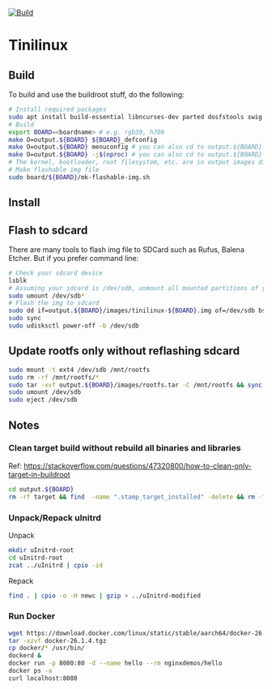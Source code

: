 [![Build](https://github.com/haoict/tinilinux-buildroot/actions/workflows/build.yaml/badge.svg?branch=master)](https://github.com/haoict/tinilinux-buildroot/actions/workflows/build.yaml)

# Tinilinux
## Build

To build and use the buildroot stuff, do the following:
```bash
# Install required packages
sudo apt install build-essential libncurses-dev parted dosfstools swig
# Build
export BOARD=<boardname> # e.g. rgb30, h700
make O=output.${BOARD} ${BOARD}_defconfig
make O=output.${BOARD} menuconfig # you can also cd to output.${BOARD} and run make menuconfig
make O=output.${BOARD} -j$(nproc) # you can also cd to output.${BOARD} and run make -j$(nproc)
# The kernel, bootloader, root filesystem, etc. are in output images directory
# Make flashable img file
sudo board/${BOARD}/mk-flashable-img.sh
```

## Install
## Flash to sdcard
There are many tools to flash img file to SDCard such as Rufus, Balena Etcher.
But if you prefer command line:
```bash
# Check your sdcard device
lsblk
# Assuming your sdcard is /dev/sdb, unmount all mounted partitions of your sdcard if automount 
sudo umount /dev/sdb*
# Flash the img to sdcard
sudo dd if=output.${BOARD}/images/tinilinux-${BOARD}.img of=/dev/sdb bs=4M conv=fsync status=progress
sudo sync
sudo udisksctl power-off -b /dev/sdb
```

## Update rootfs only without reflashing sdcard
```bash
sudo mount -t ext4 /dev/sdb /mnt/rootfs
sudo rm -rf /mnt/rootfs/*
sudo tar -xvf output.${BOARD}/images/rootfs.tar -C /mnt/rootfs && sync 
sudo umount /dev/sdb
sudo eject /dev/sdb
```

## Notes
### Clean target build without rebuild all binaries and libraries
Ref: https://stackoverflow.com/questions/47320800/how-to-clean-only-target-in-buildroot

```bash
cd output.${BOARD}
rm -rf target && find  -name ".stamp_target_installed" -delete && rm -f build/host-gcc-final-*/.stamp_host_installed
```

### Unpack/Repack uInitrd
Unpack
```bash
mkdir uInitrd-root
cd uInitrd-root
zcat ../uInitrd | cpio -id
```

Repack
```bash
find . | cpio -o -H newc | gzip > ../uInitrd-modified
```

### Run Docker
```bash
wget https://download.docker.com/linux/static/stable/aarch64/docker-26.1.4.tgz
tar -xzvf docker-26.1.4.tgz
cp docker/* /usr/bin/
dockerd &
docker run -p 8080:80 -d --name hello --rm nginxdemos/hello
docker ps -a
curl localhost:8080
```